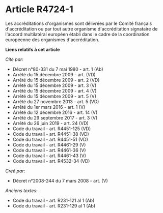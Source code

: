 # Article R4724-1

Les accréditations d'organismes sont délivrées par le Comité français d'accréditation ou par tout autre organisme
d'accréditation signataire de l'accord multilatéral européen établi dans le cadre de la coordination européenne des
organismes d'accréditation.

**Liens relatifs à cet article**

_Cité par_:

  - Décret n°80-331 du 7 mai 1980 - art. 1 (Ab)
  - Arrêté du 15 décembre 2009 - art. (VD)
  - Arrêté du 15 décembre 2009 - art. 2 (VD)
  - Arrêté du 15 décembre 2009 - art. 3 (V)
  - Arrêté du 15 décembre 2009 - art. 4 (V)
  - Arrêté du 15 décembre 2009 - art. 5 (V)
  - Arrêté du 27 novembre 2013 - art. 5 (VD)
  - Arrêté du 1er mars 2016 - art. 1 (V)
  - Arrêté du 12 décembre 2016 - art. 14 (V)
  - Arrêté du 29 septembre 2017 - art. 3 (V)
  - Arrêté du 26 juin 2019 - art. 24 (VD)
  - Code du travail - art. R4451-125 (VD)
  - Code du travail - art. R4451-38 (VD)
  - Code du travail - art. R4451-51 (VD)
  - Code du travail - art. R4461-29 (V)
  - Code du travail - art. R4461-36 (V)
  - Code du travail - art. R4461-43 (V)
  - Code du travail - art. R4532-34 (VD)

_Créé par_:

  - Décret n°2008-244 du 7 mars 2008 - art. (V)

_Anciens textes_:

  - Code du travail - art. R231-121 al 1 (Ab)
  - Code du travail - art. R231-129 al 1 (Ab)
